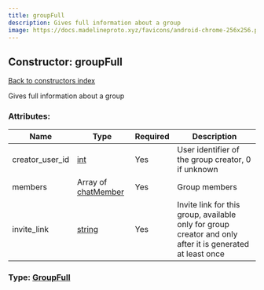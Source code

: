 ```yaml
---
title: groupFull
description: Gives full information about a group
image: https://docs.madelineproto.xyz/favicons/android-chrome-256x256.png
---
```

## Constructor: groupFull  
[Back to constructors index](index.md)



Gives full information about a group

### Attributes:

| Name     |    Type       | Required | Description |
|----------|---------------|----------|-------------|
|creator\_user\_id|[int](../types/int.md) | Yes|User identifier of the group creator, 0 if unknown|
|members|Array of [chatMember](../constructors/chatMember.md) | Yes|Group members|
|invite\_link|[string](../types/string.md) | Yes|Invite link for this group, available only for group creator and only after it is generated at least once|



### Type: [GroupFull](../types/GroupFull.md)


